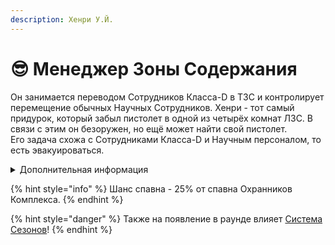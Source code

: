 ```yaml
---
description: Хенри У.Й.
---
```


# 😎 Менеджер Зоны Содержания

Он занимается переводом Сотрудников Класса-D в ТЗС и контролирует перемещение обычных Научных Сотрудников. Хенри - тот самый придурок, который забыл пистолет в одной из четырёх комнат ЛЗС. В связи с этим он безоружен, но ещё может найти свой пистолет.\
Его задача схожа с Сотрудниками Класса-D и Научным персоналом, то есть эвакуироваться.

<details>

<summary>Дополнительная информация</summary>

* **Класс**: Охранник Комплекса
* **Оружие**: Потерял
* **Уровень доступа**: Карта Менеджера Зон Содержания
* **Броня**: Лёгкая броня
* **Особое снаряжение**: Отсутствует

</details>

{% hint style="info" %}
Шанс спавна - 25% от спавна Охранников Комплекса.
{% endhint %}

{% hint style="danger" %}
Также на появление в раунде влияет [Система Сезонов](../../server-systems/seasons-system.md)!
{% endhint %}
